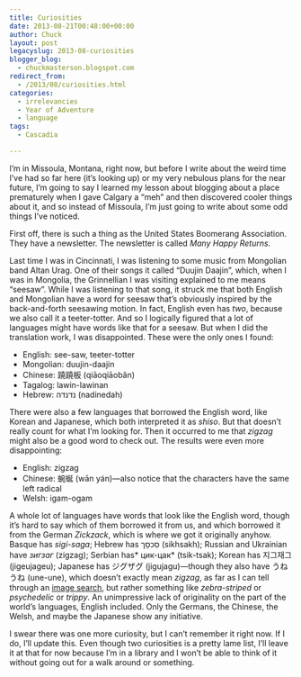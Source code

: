 ```yaml
---
title: Curiosities
date: 2013-08-21T00:48:00+00:00
author: Chuck
layout: post
legacyslug: 2013-08-curiosities
blogger_blog:
  - chuckmasterson.blogspot.com
redirect_from:
  - /2013/08/curiosities.html
categories:
  - irrelevancies
  - Year of Adventure
  - language
tags:
  - Cascadia

---
```


I’m in Missoula, Montana, right now, but before I write about the weird
time I’ve had so far here (it’s looking up) or my very nebulous
plans for the near future, I’m going to say I learned my lesson about
blogging about a place prematurely when I gave Calgary a “meh” and
then discovered cooler things about it, and so instead of Missoula, I’m
just going to write about some odd things I’ve noticed.


First off, there is such a thing as the United States Boomerang Association.
They have a newsletter. The newsletter is called *Many Happy Returns*.


Last time I was in Cincinnati, I was listening to some music from Mongolian
band Altan Urag. One of their songs it called “Duujin Daajin”,
which, when I was in Mongolia, the Grinnellian I was visiting explained to me
means “seesaw”. While I was listening to that song, it struck me
that both English and Mongolian have a word for seesaw that’s obviously
inspired by the back-and-forth seesawing motion. In fact, English even has
*two*, because we also call it a teeter-totter. And so I logically figured that
a lot of languages might have words like that for a seesaw. But when I did the
translation work, I was disappointed. These were the only ones I found:

* English: see-saw, teeter-totter
* Mongolian: duujin-daajin
* Chinese: 蹺蹺板 (qiāoqiāobǎn)
* Tagalog: lawin-lawinan
* Hebrew: נדנדה (nadinedah)

There were also a few languages that borrowed the English word, like Korean and
Japanese, which both interpreted it as *shiso*. But that doesn’t really
count for what I’m looking for. Then it occurred to me that
*zigzag* might also be a good word to check out. The results were even
more disappointing:

* English: zigzag
* Chinese: 蜿蜒 (wān yán)—also notice that the characters have the same
  left radical
* Welsh: igam-ogam

A whole lot of languages have words that look like the English word, though
it’s hard to say which of them borrowed it from us, and which borrowed it
from the German *Zickzack*, which is where we got it originally anyhow. Basque
has *sigi-saga*; Hebrew has סִכסָך (sikhsakh); Russian and Ukrainian have
*зигзаг* (zigzag); Serbian has* цик-цак* (tsik-tsak); Korean has 지그재그
(jigeujageu); Japanese has ジグザグ (jigujagu)—though they also
have うねうね (une-une), which doesn’t exactly mean *zigzag*, as far
as I can tell through an [image
search][zz],
but rather something like *zebra-striped* or *psychedelic* or
*trippy*. An unimpressive lack of originality on the part of the world’s
languages, English included. Only the Germans, the Chinese, the Welsh, and
maybe the Japanese show any initiative.

I swear there was one more curiosity, but I can’t remember it right
now. If I do, I’ll update this. Even though two curiosities is a pretty
lame list, I’ll leave it at that for now because I’m in a library
and I won’t be able to think of it without going out for a walk around or
something.  

[zz]: https://www.google.com/search?q=%E3%81%86%E3%81%AD%E3%81%86%E3%81%AD&rlz=1C1GGGE_enUS428US550&um=1&ie=UTF-8&hl=en&tbm=isch&source=og&sa=N&tab=wi&ei=UxMUUqmYLOfziQLVyYCwBw&biw=1689&bih=838&sei=WBMUUpwpyIqIAs6AgbgB
